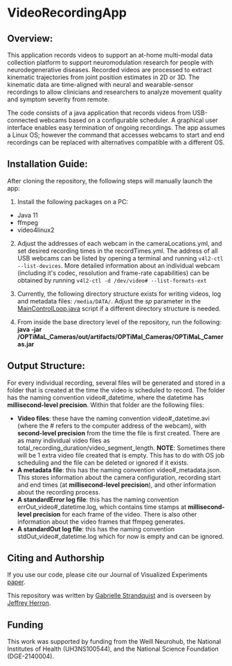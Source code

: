 # VideoRecordingApp

## Overview:
This application records videos to support an at-home multi-modal data collection platform to support neuromodulation research for people with neurodegenerative diseases. Recorded videos are processed to extract kinematic trajectories from joint position estimates in 2D or 3D. The kinematic data are time-aligned with neural and wearable-sensor recordings to allow clinicians and researchers to analyze movement quality and symptom severity from remote. 

The code consists of a java application that records videos from USB-connected webcams based on a configurable scheduler. A graphical user interface enables easy termination of ongoing recordings. The app assumes a Linux OS; however the command that accesses webcams to start and end recordings can be replaced with alternatives compatible with a different OS. 

## Installation Guide:
After cloning the repository, the following steps will manually launch the app:

1. Install the following packages on a PC:
* Java 11
* ffmpeg 
* video4linux2

2.  Adjust the addresses of each webcam in the cameraLocations.yml, and set desired recording times in the recordTimes.yml. The address of all USB webcams can be listed by opening a terminal and running `v4l2-ctl --list-devices`. More detailed information about an individual webcam (including it's codec, resolution and frame-rate capabilities) can be obtained by running `v4l2-ctl -d /dev/video# --list-formats-ext`

3. Currently, the following directory structure exists for writing videos, log and metadata files: `/media/DATA/`. 
Adjust the _sp_ parameter in the [MainControlLoop.java](https://github.com/Weill-Neurohub-OPTiMaL/OPTiMaL_Cameras/blob/main/src/main/java/MainControlLoop.java) script if a different directory structure is needed.

4. From inside the base directory level of the repository, run the following: **java -jar /OPTiMaL_Cameras/out/artifacts/OPTiMal_Cameras/OPTiMaL_Cameras.jar**


## Output Structure:
For every individual recording, several files will be generated and stored in a folder that is created at the time the video is scheduled to record. The folder has the naming convention video#_datetime, where the datetime has **millisecond-level precision**. Within that folder are the following files:
* **Video files**: these have the naming convention video#_datetime.avi (where the # refers to the computer address of the webcam), with **second-level precision** from the time the file is first created. There are as many individual video files as total_recording_duration/video_segment_length. **NOTE**: Sometimes there will be 1 extra video file created that is empty. This has to do with OS job scheduling and the file can be deleted or ignored if it exists.
* **A metadata file**: this has the naming convention video#_metadata.json. This stores information about the camera configuration, recording start and end times (at **millisecond-level precision**), and other information about the recording process.
* **A standardError log file**: this has the naming convention errOut_video#_datetime.log, which contains time stamps at **millisecond-level precision** for each frame of the video. There is also other information about the video frames that ffmpeg generates.
* **A standardOut log file**: this has the naming convention stdOut_video#_datetime.log which for now is empty and can be ignored.


## Citing and Authorship 
If you use our code, please cite our Journal of Visualized Experiments [paper](https://www.jove.com/methods-collections/2119). 

This repository was written by [Gabrielle Strandquist](https://github.com/strandquistg) and is overseen by [Jeffrey Herron](https://neurosurgery.uw.edu/bio/jeffrey-herron-phd). 

## Funding 
This work was supported by funding from the Weill Neurohub, the National Institutes of Health (UH3NS100544), and the National Science Foundation (DGE-2140004). 
